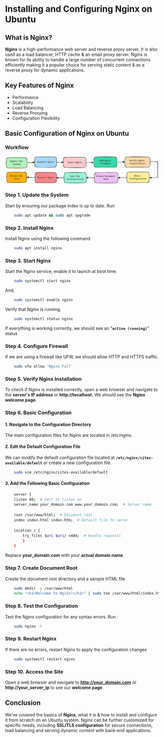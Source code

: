 # Installing and Configuring Nginx on Ubuntu
## What is Nginx?
**Nginx** is a high-performance web server and reverse proxy server. It is also used as a load balancer, HTTP cache & an email proxy server. Nginx is known for its ability to handle a large number of concurrent connections efficiently making it a popular choice for serving static content & as a reverse proxy for dynamic applications.

## Key Features of Nginx
- Performance
- Scalability
- Load Balancing
- Reverse Proxying
- Configuration Flexibility

## Basic Configuration of Nginx on Ubuntu
### Workflow 
<div align="center">
  <img src="Images/Nginx Workflow.png" alt="Project Logo" width=100% height=30%/>
</div>

### Step 1. Update the System
Start by ensuring our package index is up to date. Run
```bash
    sudo apt update && sudo apt upgrade
```
### Step 2. Install Nginx
Install Nginx using the following command
```bash
    sudo apt install nginx
```
### Step 3. Start Nginx
Start the Nginx service, enable it to launch at boot time.
```bash
    sudo systemctl start nginx
```
And,
```bash
    sudo systemctl enable nginx
```
Verify that Nginx is running.
```bash
    sudo systemctl status nginx
```
If everything is working correctly, we should see an "**`active (running)`**" status
### Step 4. Configure Firewall
If we are using a firewall like UFW, we should allow HTTP and HTTPS traffic.
```bash
    sudo ufw allow 'Nginx Full'
```
### Step 5. Verify Nginx Installation
To check if Nginx is installed correctly, open a web browser and navigate to the **server's IP address** or **http://localhost.** We should see the **Nginx welcome page**.
### Step 6. Basic Configuration
#### 1. Navigate to the Configuration Directory
The main configuration files for Nginx are located in /etc/nginx.
#### 2. Edit the Default Configuration File
We can modify the default configuration file located at **`/etc/nginx/sites-available/default`** or create a new configuration file.
```bash
    sudo vim /etc/nginx/sites-available/default
```
#### 3. Add the Following Basic Configuration
```bash
    server {
    listen 80;  # Port to listen on
    server_name your_domain.com www.your_domain.com;  # Server name

    root /var/www/html;  # Document root
    index index.html index.htm;  # Default file to serve

    location / {
        try_files $uri $uri/ =404;  # Handle requests
        }
    }
```
Replace **your_domain.com** with your **actual domain name**.
### Step 7. Create Document Root
Create the document root directory and a sample HTML file
```bash
    sudo mkdir -p /var/www/html
    echo "<h1>Welcome to Nginx!</h1>" | sudo tee /var/www/html/index.html
```
### Step 8. Test the Configuration
Test the Nginx configuration for any syntax errors. Run :
```bash
    sudo nginx -t
```
### Step 9. Restart Nginx
If there are no errors, restart Nginx to apply the configuration changes
```bash
    sudo systemctl restart nginx
```
### Step 10. Access the Site
Open a web browser and navigate to **http://your_domain.com** or **http://your_server_ip** to see our **welcome page**.

## Conclusion 
We’ve covered the basics of **Nginx**, what it is & how to install and configure it from scratch on an Ubuntu system. Nginx can be further customized for specific needs, including **SSL/TLS configuration** for secure connections, load balancing and serving dynamic content with back-end applications.